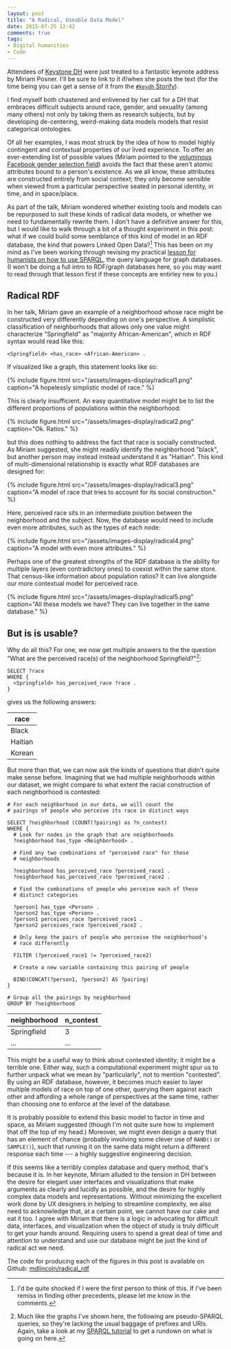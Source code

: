 ```yaml
---
layout: post
title: "A Radical, Useable Data Model"
date: 2015-07-25 12:42
comments: true
tags:
- Digital humanities
- Code
---
```


Attendees of [Keystone DH][keydh] were just treated to a fantastic keynote
address by Miriam Posner. I'll be sure to link to it if/when she posts the text
(for the time being you can get a sense of it from the [`#keydh`
Storify][storify]).

I find myself both chastened and enlivened by her call for a DH that embraces
difficult subjects around race, gender, and sexuality (among many others) not
only by taking them as research subjects, but by developing de-centering,
weird-making data models models that resist categorical ontologies.

Of all her examples, I was most struck by the idea of how to model highly
contingent and contextual properties of our lived experience. To offer an
ever-extending list of possible values (Miriam pointed to the [voluminous
Facebook gender selection field][fb]) avoids the fact that these aren't atomic
attributes bound to a person's existence. As we all know, these attributes are
constructed entirely from social context; they only become sensible when viewed
from a particular perspective seated in personal identity, in time, and in
space/place.

[fb]:http://www.thedailybeast.com/articles/2014/02/15/the-complete-glossary-of-facebook-s-51-gender-options.html

As part of the talk, Miriam wondered whether existing tools and models can be
repurposed to suit these kinds of radical data models, or whether we need to
fundamentally rewrite them. I don't have a definitive answer for this, but I
would like to walk through a bit of a thought experiment in this post: what if
we could build some semblance of this kind of model in an RDF database, the kind
that powers Linked Open Data?[^new] This has been on my mind as I've been working through revising my practical
[lesson for humanists on how to use SPARQL][sparql], the query language for
graph databases. (I won't be doing a full intro to RDF/graph databases here, so you may want to read through that lesson first if these concepts are entirley new to you.)

[^new]: I'd be quite shocked if I were the first person to think of this. If I've been remiss in finding other precedents, please let me know in the comments.

## Radical RDF

In her talk, Miriam gave an example of a neighborhood whose race might be
constructed very differently depending on one's perspective. A simplistic
classification of neighborhoods that allows only one value might characterize
"Springfield" as "majority African-American", which in RDF syntax would read
like this:

    <Springfield> <has_race> <African-American> .

If visualized like a graph, this statement looks like so:

{% include figure.html src="/assets/images-display/radical1.png" caption="A hopelessly simplistic model of race." %}

This is clearly insufficient. An easy quantitative model might be to list the different proportions of populations within the neighborhood:

{% include figure.html src="/assets/images-display/radical2.png" caption="Ok. Ratios." %}

but this does nothing to address the fact that race is socially constructed. As
Miriam suggested, she might readily identify the neighborhood "black", but
another person may instead instead understand it as "Haitian". This kind of
multi-dimensional relationship is exactly what RDF databases are designed for:

{% include figure.html src="/assets/images-display/radical3.png" caption="A model of race that tries to account for its social construction." %}

Here, perceived race sits in an intermediate position between the neighborhood
and the subject. Now, the database would need to include even more attributes,
such as the types of each node:

{% include figure.html src="/assets/images-display/radical4.png" caption="A model with even more attributes." %}

Perhaps one of the greatest strengths of the RDF database is the ability for
multiple layers (even contradictory ones) to coexist within the same store. That
census-like information about population ratios? It can live alongside our more
contextual model for perceived race.

{% include figure.html src="/assets/images-display/radical5.png" caption="All these models we have? They can live together in the same database." %}

## But is is usable?

Why do all this? For one, we now get multiple answers to the the question "What
are the perceived race(s) of the neighborhood Springfield?"[^query]:

    SELECT ?race
    WHERE {
      <Springfield> has_perceived_race ?race .
    }

gives us the following answers:

| race    |
|---------|
| Black   |
| Haitian |
| Korean  |


But more than that, we can now ask the kinds of questions that didn't quite make
sense before. Imagining that we had multiple neighborhoods within our dataset,
we might compare to what extent the racial construction of each neighborhood is
contested:

    # For each neighborhood in our data, we will count the
    # pairings of people who perceive its race in distinct ways

    SELECT ?neighborhood (COUNT(?pairing) as ?n_contest)
    WHERE {
      # Look for nodes in the graph that are neighborhoods
      ?neighborhood has_type <Neighborhood> .

      # Find any two combinations of "perceived race" for those
      # neighborhoods

      ?neighborhood has_perceived_race ?perceived_race1 .
      ?neighborhood has_perceived_race ?perceived_race2 .

      # Find the combinations of people who perceive each of these
      # distinct categories

      ?person1 has_type <Person> .
      ?person2 has_type <Person> .
      ?person1 perceives_race ?perceived_race1 .
      ?person2 perceives_race ?perceived_race2 .

      # Only keep the pairs of people who perceive the neighborhood's
      # race differently

      FILTER (?perceived_race1 != ?perceived_race2)

      # Create a new variable containing this pairing of people

      BIND(CONCAT(?person1, ?person2) AS ?pairing)
    }

    # Group all the pairings by neighborhood
    GROUP BY ?neighborhood

| neighborhood | n_contest |
|--------------|-----------|
| Springfield  | 3         |
| ...          | ...       |

This might be a useful way to think about contested identity; it might be a
terrible one. Either way, such a computational experiment might spur us to
further unpack what we mean by "particularly", not to mention "contested". By
using an RDF database, however, it becomes much easier to layer multiple models
of race on top of one other, querying them against each other and affording a
whole range of perspectives at the same time, rather than choosing one to
enforce at the level of the database.

It is probably possible to extend this basic model to factor in time and space,
as Miriam suggested (though I'm not quite sure how to implement that off the top
of my head.) Moreover, we might even design a query that has an element of
chance (probably involving some clever use of `RAND()` or `SAMPLE()`), such that
running it on the same data might return a different response each time --- a
highly suggestive engineering decision.

If this seems like a terribly complex database and query method, that's because
it is. In her keynote, Miriam alluded to the tension in DH between the desire
for elegant user interfaces and visualizations that make arguments as clearly
and lucidly as possible, and the desire for highly complex data models and
representations. Without minimizing the excellent work done by UX designers in
helping to streamline complexity, we also need to acknowledge that, at a certain
point, we cannot have our cake and eat it too. I agree with Miriam that there is
a logic in advocating for difficult data, interfaces, and visualization when the
object of study is truly difficult to get your hands around. Requiring users to
spend a great deal of time and attention to understand and use our database
might be just the kind of radical act we need.

<aside>The code for producing each of the figures in this post is available on
Github: <a
href="https://github.com/mdlincoln/radical_rdf">mdlincoln/radical_rdf</a></aside>

[^query]: Much like the graphs I've shown here, the following are pseudo-SPARQL queries, so they're lacking the usual baggage of prefixes and URIs. Again, take a look at my [SPARQL tutorial][sparql] to get a rundown on what is going on here.

[keydh]: http://sceti.library.upenn.edu/KeystoneDH

[sparql]: /2014/07/10/sparql-for-humanists.html

[storify]: https://storify.com/upenn_lib/keystone-digital-humanities
